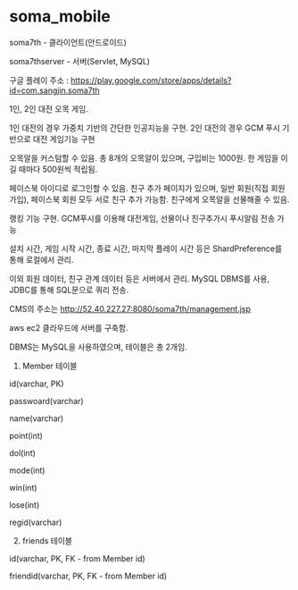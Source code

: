 # soma_mobile


soma7th - 클라이언트(안드로이드)

soma7thserver - 서버(Servlet, MySQL)

구글 플레이 주소 : https://play.google.com/store/apps/details?id=com.sangjin.soma7th


1인, 2인 대전 오목 게임.

1인 대전의 경우 가중치 기반의 간단한 인공지능을 구현.
2인 대전의 경우 GCM 푸시 기반으로 대전 게임기능 구현

오목알을 커스텀할 수 있음. 총 8개의 오목알이 있으며, 구입비는 1000원.
한 게임을 이길 때마다 500원씩 적립됨.

페이스북 아이디로 로그인할 수 있음.
친구 추가 페이지가 있으며, 일반 회원(직접 회원가입), 페이스북 회원 모두 서로 친구 추가 가능함.
친구에게 오목알을 선물해줄 수 있음.

랭킹 기능 구현.
GCM푸시를 이용해 대전게임, 선물이나 친구추가시 푸시알림 전송 가능

설치 시간, 게임 시작 시간, 종료 시간, 마지막 플레이 시간 등은 ShardPreference를 통해 로컬에서 관리.

이외 회원 데이터, 친구 관계 데이터 등은 서버에서 관리. MySQL DBMS를 사용, JDBC를 통해 SQL문으로 쿼리 전송.

CMS의 주소는 http://52.40.227.27:8080/soma7th/management.jsp


aws ec2 클라우드에 서버를 구축함.


DBMS는 MySQL을 사용하였으며, 테이블은 총 2개임.

1. Member 테이블

id(varchar, PK)


passwoard(varchar)

name(varchar)

point(int)

dol(int)

mode(int)

win(int)

lose(int)

regid(varchar)


2. friends 테이블

id(varchar, PK, FK - from Member id)

friendid(varchar, PK, FK - from Member id)

